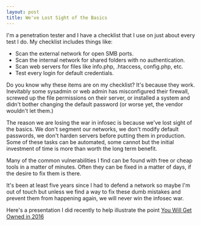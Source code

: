 ```yaml
---
layout: post
title: We've Lost Sight of the Basics
---
```


I'm a penetration tester and I have a checklist that I use on just about every test I do. My checklist includes things like:

* Scan the external network for open SMB ports.
* Scan the internal network for shared folders with no authentication.
* Scan web servers for files like info.php, .htaccess, config.php, etc.
* Test every login for default credentials.

Do you know why these items are on my checklist? It's because they work. Inevitably some sysadmin or web admin has misconfigured their firewall, screwed up the file permissions on their server, or installed a system and didn't bother changing the default password (or worse yet, the vendor wouldn't let them.)

The reason we are losing the war in infosec is because we've lost sight of the basics. We don't segment our networks, we don't modify default passwords, we don't harden servers before putting them in production. Some of these tasks can be automated, some cannot but the initial investment of time is more than worth the long term benefit.

Many of the common vulnerabilities I find can be found with free or cheap tools in a matter of minutes. Often they can be fixed in a matter of days, if the desire to fix them is there.

It's been at least five years since I had to defend a network so maybe I'm out of touch but unless we find a way to fix these dumb mistakes and prevent them from happening again, we will never win the infosec war.

Here's a presentation I did recently to help illustrate the point [You Will Get Owned in 2016](https://github.com/averagesecurityguy/presentations/blob/master/will_get_owned_2016.pdf)
